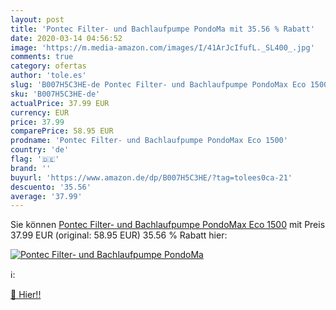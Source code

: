 ```yaml
---
layout: post
title: 'Pontec Filter- und Bachlaufpumpe PondoMa mit 35.56 % Rabatt'
date: 2020-03-14 04:56:52
image: 'https://m.media-amazon.com/images/I/41ArJcIfufL._SL400_.jpg'
comments: true
category: ofertas
author: 'tole.es'
slug: 'B007H5C3HE-de Pontec Filter- und Bachlaufpumpe PondoMax Eco 1500'
sku: 'B007H5C3HE-de'
actualPrice: 37.99 EUR
currency: EUR
price: 37.99
comparePrice: 58.95 EUR
prodname: 'Pontec Filter- und Bachlaufpumpe PondoMax Eco 1500'
country: 'de'
flag: '🇩🇪'
brand: ''
buyurl: 'https://www.amazon.de/dp/B007H5C3HE/?tag=tolees0ca-21'
descuento: '35.56'
average: '37.99'
---
```


Sie können [Pontec Filter- und Bachlaufpumpe PondoMax Eco 1500](https://www.amazon.de/dp/B007H5C3HE/?tag=tolees0ca-21) mit Preis 37.99 EUR (original: 58.95 EUR) 35.56 % Rabatt hier:

[![Pontec Filter- und Bachlaufpumpe PondoMa](https://m.media-amazon.com/images/I/41ArJcIfufL._SL400_.jpg)](https://www.amazon.de/dp/B007H5C3HE/?tag=tolees0ca-21)

ℹ️:


[🛒 Hier!!](https://www.amazon.de/dp/B007H5C3HE/?tag=tolees0ca-21)
